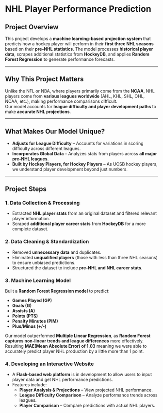 # NHL Player Performance Prediction

## Project Overview
This project develops a **machine learning-based projection system** that predicts how a hockey player will perform in their **first three NHL seasons** based on their **pre-NHL statistics**. The model processes **historical player data**, scrapes additional statistics from **HockeyDB**, and applies **Random Forest Regression** to generate performance forecasts.

---

## Why This Project Matters
Unlike the NFL or NBA, where players primarily come from the **NCAA**, NHL players come from **various leagues worldwide** (AHL, KHL, SHL, OHL, NCAA, etc.), making performance comparisons difficult.  
Our model accounts for **league difficulty and player development paths** to make **accurate NHL projections**.

---

## What Makes Our Model Unique?

- **Adjusts for League Difficulty** – Accounts for variations in scoring difficulty across different leagues.  
- **Incorporates Global Data** – Analyzes stats from players across **all major pre-NHL leagues**.  
- **Built by Hockey Players, for Hockey Players** – As UCSB hockey players, we understand player development beyond just numbers.

---

## Project Steps

### **1️. Data Collection & Processing**
- Extracted **NHL player stats** from an original dataset and filtered relevant player information.  
- Scraped **additional player career stats** from **HockeyDB** for a more complete dataset.

### **2️. Data Cleaning & Standardization**
- Removed **unnecessary data** and duplicates.  
- Eliminated **unqualified players** (those with less than three NHL seasons) to ensure unbiased predictions.  
- Structured the dataset to include **pre-NHL and NHL career stats**.

### **3️. Machine Learning Model**
Built a **Random Forest Regression model** to predict:  
- **Games Played (GP)**  
- **Goals (G)**  
- **Assists (A)**  
- **Points (PTS)**  
- **Penalty Minutes (PIM)**  
- **Plus/Minus (+/-)**  

Our model outperformed **Multiple Linear Regression**, as **Random Forest captures non-linear trends and league differences** more effectively.
Resulting **MAE(Mean Absolute Error) of 1.03** meaning we were able to accurately predict player NHL production by a little more than 1 point.

### **4️. Developing an Interactive Website**
- A **Flask-based web platform** is in development to allow users to input player data and get NHL performance predictions.
- Features include:  
  - **Player Analysis & Projections** – View projected NHL performance.  
  - **League Difficulty Comparison** – Analyze performance trends across leagues.  
  - **Player Comparison** – Compare predictions with actual NHL players.

